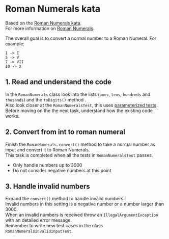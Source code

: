 # Roman Numerals kata

Based on the [Roman Numerals kata](http://codingdojo.org/kata/RomanNumerals/).  
For more information on [Roman Numerals](http://www.novaroma.org/via_romana/numbers.html).

The overall goal is to convert a normal number to a Roman Numeral.
For example:
```
1 -> I
5 -> V
7 -> VII
10 -> X
```

## 1. Read and understand the code
In the `RomanNumerals` class look into the lists (`ones`, `tens`, `hundreds` and `thusands`) and the `toDigits()` method .  
Also look closer at the `RomanNumeralsTest`, this uses [parameterized tests](https://github.com/junit-team/junit4/wiki/parameterized-tests).  
Before moving on the the next task, understand how the existing code works.

## 2. Convert from int to roman numeral
Finish the `RomanNumerals.convert()` method to take a normal number as input and convert it to Roman Numerals.  
This task is completed when all the tests in `RomanNumeralsTest` passes.  

- Only handle numbers up to 3000
- Do not consider negative numbers at this point


## 3. Handle invalid numbers
Expand the `convert()` method to handle invalid numbers.  
Invalid numbers in this setting is a negative number or a number larger than 3000.  
When an invalid numbers is received throw an `IllegalArgumentException` with an detailed error message.  
Remember to write new test cases in the class `RomanNumeralsInvalidInputTest`.
